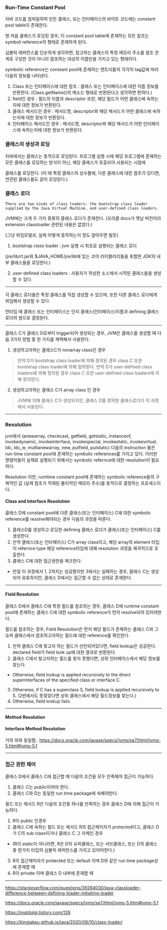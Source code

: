### Run-Time Constant Pool

자바 코드를 컴파일하여 만든 클래스, 또는 인터페이스의 바이트 코드에는 constant pool table이 존재한다. 

맨 처음 클래스가 로딩된 경우, 이 constant pool table에 존재하는 모든 참조는 symboli reference의 형태로 존재하게 된다.

심볼릭 레퍼런스를 단순하게 생각하면, 참고하는 클래스의 특정 메모리 주소를 참조 관계로 구성한 것이 아니라 참조하는 대상의 이름만을 가지고 있는 형태이다. 

symbolic reference는 constant pool에 존재하는 엔트리들의 각각의 tag값에 따라 다음의 정보를 나타낸다.


1. Class 또는 인터페이스에 대한 참조 : 클래스 또는 인터페이스에 대한 이름 정보를 반환한다. (Class.getName()의 메소드 형태로 반환된다고 생각하면 편하다.)
2. field인 경우 : 필드의 이름과 descriptor 또한, 해당 필드가 어떤 클래스에 속하는지에 대한 정보가 반환된다.
3. 클래스 메서드인 경우 : 메서드명, descriptor와 해당 메서드가 어떤 클래스에 속하는지에 대한 정보가 반환된다.
4. 인터페이스 메서드인 경우 : 메서드명, descriptor와 해당 메서드가 어떤 인터페이스에 속하는지에 대한 정보가 반환된다.

### 클래스의 생성과 로딩

자바에서는 클래스는 동적으로 로딩된다. 프로그램 실행 시에 해당 프로그램에 존재하는 모든 클래스를 로딩하는 방식이 아닌, 해당 클래스가 호출되어 사용되는 시점에

클래스를 로딩한다. (이 때 특정 클래스의 상수풀에, 다른 클래스에 대한 참조가 있다면, 연관된 클래스들도 같이 로딩된다.)

### 클래스 로더 
```
There are two kinds of class loaders: the bootstrap class loader supplied by the Java Virtual Machine, and user-defined class loaders. 
```
JVM에는 크게 두 가지 종류의 클래스 로더가 존재한다. (오라클 docs가 옛날 버전이라 extension classloader 관련된 내용은 없었다.)

(그냥 위임모델과, 실제 어떻게 동작하는지 정도 알아두면 될듯) 

1. bootstrap class loader : jvm 실행 시 최초로 실행되는 클래스 로더 

(jre/lib/rt.jar와 $JAVA_HOME/jre/lib에 있는 코어 라이블러리들을 포함한 JDK의 내부 클래스들을 로딩한다.)

2. user-defined class loaders : 사용자가 작성한 소스에서 시작된 클래스들을 생성할 수 있다. 

---

각 클래스 로더들은 특정 클래스를 직접 생성할 수 있으며, 또한 다른 클래스 로더에게 위임해서 생성할 수 있다.

런타임 때 클래스 또는 인터페이스는 단지 클래스(인터페이스)이름과 defining 클래스 로더의 쌍으로 결정된다.

---

클래스 C가 클래스 D로부터 trigger되어 생성되는 경우, JVM은 클래스를 생성할 때 다음 3가지 방법 중 한 가지를 채택해서 사용한다.

1. 생성하고자하는 클래스C가 nonarray class인 경우 
  > 만약 D가 bootstrap class loader에 의해 정의된 경우 class C 또한 bootstrap class loader에 의해 정의된다.
  > 만약 D가 user-defined class loaders에 의해 정의된 경우 class C 또한 user-defined class loaders에 의해 정의된다.

2. 생성하고자하는 클래스 C가 array class 인 경우
  > JVM에 의해 클래스 C가 생성되지만, 클래스 D를 정의한 클래스로더가 이 과정에서 사용된다.
---

### Resolution

jvm에서 (anewarray, checkcast, getfield, getstatic, instanceof, invokedynamic, invokeinterface, invokespecial, invokestatic, invokevirtual, ldc, ldc_w, multianewarray, new, putfield, putstatic) 다음의 instruction 들은 run-time constant pool에 존재하는 symbolic references를 가지고 있다. 이러한 명령어들이 실제로 실행되기 위해서는 symbolic refernce에 대한 resolution이 필요하다. 

Resolution 이란, rumtime constant pool에 존재하는 symbolic reference들의 구체적인 값 (실제 참조가 적재된 물리적인 메모리 주소)를 동적으로 결정하는 프로세스이다.

#### Class and Interface Resolution 

클래스 D에 constant pool에 다른 클래스(또는 인터페이스) C에 대한 symbolic reference를 resolve해야되는 경우 다음의 과정을 따른다.

1. 클래스D를 생성하고 로딩한 defining 클래스 로더가 클래스(또는 인터페이스) C를 생성한다.
2. 만약 클래스(또는 인터페이스) C가 array class이고, 해당 array의 element 타입이 refernce type 해당 reference타입에 대해 resolution 과정을 재귀적으로 호출한다.
3. 클래스 C에 대한 접근권한을 체크한다. 
  - 만일 이 과정에서 1, 2까지는 성공했지만 3에서는 실패하는 경우, 클래스 C는 생성되어 유효하지만, 클래스 D에서는 접근할 수 없는 상태로 존재한다. 
---
#### Field Resolution

클래스 D에서 클래스 C에 특정 필드를 참조하는 경우, 클래스 D에 runtime constant pool에 존재하는 클래스 C에 대한 symbolic reference가 먼저 resolve되어 있어야한다.

필드를 참조하는 경우, Field Resolution은 먼저 해당 필드가 존재하는 클래스 C와 그 슈퍼 클래스에서 참조하고자하는 필드에 대한 reference를 확인한다.

1. 만약 클래스 C에 찾고자 하는 필드가 선언되어있다면, field lookup은 성공한다. declared field가 field look up에 대한 결과로 반환된다. 
2. 클래스 C에서 찾고자하는 필드를 찾지 못했다면, 상위 인터페이스에서 해당 정보를 찾는다.
- Otherwise, field lookup is applied recursively to the direct superinterfaces of the specified class or interface C.
3. Otherwise, if C has a superclass S, field lookup is applied recursively to S. (2번에서도 못찾았다면 상위 클래스에서 해당 필드정보를 찾는다.)
4. Otherwise, field lookup fails.

---
#### Method Resolution
#### Interface Method Resolution    

거의 위와 동일함.. 
https://docs.oracle.com/javase/specs/jvms/se7/html/jvms-5.html#jvms-5.1

---
### 접근 권한 제어

클래스 D에서 클래스 C에 접근할 때 다음의 조건을 모두 만족해야  접근이 가능하다.
1. 클래스 C는 public이여야 한다.
2. 클래스 C와 D는 동일한 run time package에 속해야한다. 

필드 또는 메서드 R은 다음의 조건중 하나를 만족하는 경우 클래스 D에 의해 접근이 가능하다.
1. R이 public 인경우
2. 클래스 C에 속하는 필드 또는 메서드 R의 접근제어자가 protected이고, 클래스 D가 C의 sub class이거나 클래스 C 그 자체인 경우
  - (R이 static이 아니라면, R은 D의 슈퍼클래스, 또는 서브클래스, 또는 D의 클래스 중 한가지 타입의 심볼릭 래퍼런스를 가지고 있어야한다.)
3. R의 접근제어자가 protected 또는 default 이며 D와 같은 run time package상에 존재할 때
4. R이 private 이며 클래스 D 내부에 존재할 때



---

https://stackoverflow.com/questions/39284030/java-classloader-difference-between-defining-loader-initiating-loader

https://docs.oracle.com/javase/specs/jvms/se7/html/jvms-5.html#jvms-5.1

https://matdulgi.tistory.com/128

https://kingjakeu.github.io/java/2020/08/10/class-loader/
